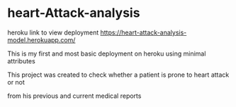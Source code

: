 # heart-Attack-analysis

heroku link to view deployment  https://heart-attack-analysis-model.herokuapp.com/

This is my first and most basic deployment on heroku using minimal attributes

This project was created to check whether a patient is prone to heart attack or not

from his previous and current medical reports
